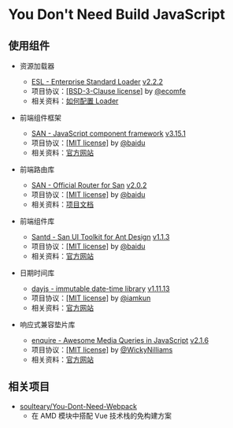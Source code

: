 # You Don't Need Build JavaScript

## 使用组件

- 资源加载器
  - [ESL - Enterprise Standard Loader](https://github.com/ecomfe/esl) [v2.2.2](https://github.com/ecomfe/esl/releases/tag/2.2.2)
  - 项目协议：[[BSD-3-Clause license]](https://github.com/ecomfe/esl/blob/master/LICENSE) by [@ecomfe](https://github.com/ecomfe)
  - 相关资料：[如何配置 Loader](https://github.com/ecomfe/esl/blob/master/doc/config.md)

- 前端组件框架
  - [SAN - JavaScript component framework](https://github.com/baidu/san) [v3.15.1](https://www.npmjs.com/package/san/v/3.15.1?activeTab=versions)
  - 项目协议：[[MIT license]](https://github.com/baidu/san/blob/master/LICENSE) by [@baidu](https://github.com/baidu)
  - 相关资料：[官方网站](https://baidu.github.io/san/)

- 前端路由库
  - [SAN - Official Router for San](https://github.com/baidu/san-router) [v2.0.2](https://github.com/baidu/san-router/releases/tag/2.0.2)
  - 项目协议：[[MIT license]](https://github.com/baidu/san-router/blob/master/LICENSE) by [@baidu](https://github.com/baidu)
  - 相关资料：[项目文档](https://baidu.github.io/san-router/docs/quick-start)

- 前端组件库
  - [Santd - San UI Toolkit for Ant Design](https://github.com/ecomfe/santd) [v1.1.3](https://www.npmjs.com/package/santd/v/1.1.3?activeTab=code)
  - 项目协议：[[MIT license]](https://github.com/ecomfe/santd/blob/master/LICENSE) by [@baidu](https://github.com/baidu)
  - 相关资料：[官方网站](https://ecomfe.github.io/santd/)

- 日期时间库
  - [dayjs - immutable date-time library](https://github.com/iamkun/dayjs) [v1.11.13](https://github.com/iamkun/dayjs/releases/tag/v1.11.13)
  - 项目协议：[[MIT license]](https://github.com/iamkun/dayjs/blob/dev/LICENSE) by [@iamkun](https://github.com/iamkun)
  - 相关资料：[官方网站](https://day.js.org/)

- 响应式兼容垫片库
  - [enquire - Awesome Media Queries in JavaScript](https://github.com/WickyNilliams/enquire.js) [v2.1.6](https://github.com/WickyNilliams/enquire.js/releases/tag/v2.1.6)
  - 项目协议：[[MIT license]](https://github.com/WickyNilliams/enquire.js/blob/master/LICENSE) by [@WickyNilliams](https://github.com/WickyNilliams)
  - 相关资料：[官方网站](https://github.com/WickyNilliams/enquire.js/tree/gh-pages)


## 相关项目

- [soulteary/You-Dont-Need-Webpack](https://github.com/soulteary/You-Dont-Need-Webpack)
  - 在 AMD 模块中搭配 Vue 技术栈的免构建方案
